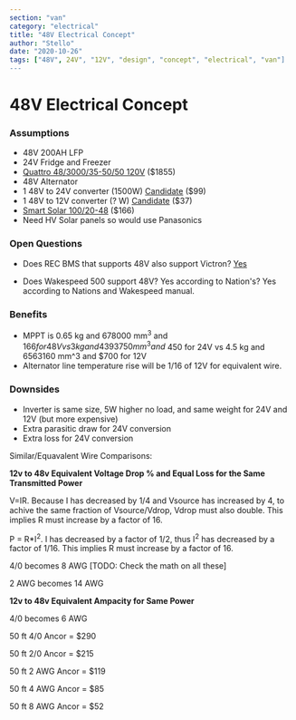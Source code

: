 ```yaml
---
section: "van"
category: "electrical"
title: "48V Electrical Concept"
author: "Stello"
date: "2020-10-26"
tags: ["48V", 24V", "12V", "design", "concept", "electrical", "van"]
---
```

# 48V Electrical Concept

### Assumptions

* 48V 200AH LFP
* 24V Fridge and Freezer
* [Quattro 48/3000/35-50/50 120V](https://www.victronenergy.com/upload/documents/Datasheet-Quattro-3-10kVA-120V-EN.pdf) ($1855)
* 48V Alternator
* 1 48V to 24V converter (1500W) [Candidate](https://www.ato.com/Content/doc/dc-dc-converter-48v-to-24v/ATOWG-48S2463.pdf) ($99)
* 1 48V to 12V converter (? W) [Candidate](https://www.ato.com/Content/doc/dc-dc-converter-48v-to-12v/ATOWG-48S1230.pdf) ($37)
* [Smart Solar 100/20-48](https://www.victronenergy.com/upload/documents/Datasheet-SmartSolar-charge-controller-MPPT-75-10,-75-15,-100-15,-100-20_48V-EN.pdf) ($166)
* Need HV Solar panels so would use Panasonics

### Open Questions

* Does REC BMS that supports 48V also support Victron? [Yes](http://www.rec-bms.com/datasheet/UserManual_REC_Victron_BMS.pdf)

* Does Wakespeed 500 support 48V? Yes according to Nation's? Yes according to Nations and Wakespeed manual.

### Benefits

* MPPT is 0.65 kg and 678000 mm<sup>3</sup> and $166 for 48V vs 3 kg and 4393750 mm^3  and ~$450 for 24V vs 4.5 kg and 6563160 mm^3 and $700 for 12V
* Alternator line temperature rise will be 1/16 of 12V for equivalent wire.

### Downsides

* Inverter is same size, 5W higher no load, and same weight for 24V and 12V (but more expensive)
* Extra parasitic draw for 24V conversion
* Extra loss for 24V conversion

Similar/Equavalent Wire Comparisons:

**12v to 48v Equivalent Voltage Drop % and Equal Loss for the Same Transmitted Power**

V=IR.  Because I has decreased by 1/4 and Vsource has increased by 4, to achive the same fraction of Vsource/Vdrop, Vdrop must also double.  This implies R must increase by a factor of 16.

P = R*I<sup>2</sup>.  I has decreased by a factor of 1/2, thus I<sup>2</sup> has decreased by a factor of 1/16.  This implies R must increase by a factor of 16.

4/0 becomes 8 AWG [TODO: Check the math on all these]

2 AWG becomes 14 AWG

**12v to 48v Equivalent Ampacity for Same Power**

4/0 becomes 6 AWG



50 ft 4/0 Ancor = $290

50 ft 2/0 Ancor = $215

50 ft 2 AWG Ancor = $119

50 ft 4 AWG Ancor = $85

50 ft 8 AWG Ancor = $52

